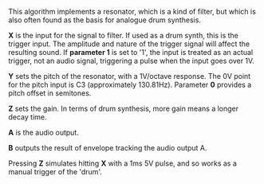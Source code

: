 
This algorithm implements a resonator, which is a kind of filter, but which is also often found as the basis for analogue drum synthesis.

 **X** is the input for the signal to filter. If used as a drum synth, this is the trigger input. The amplitude and nature of
the trigger signal will affect the resulting sound. If **parameter 1** is set to '1', the input is treated as an actual
trigger, not an audio signal, triggering a pulse when the input goes over 1V.

 **Y** sets the pitch of the resonator, with a 1V/octave response. The 0V point for the pitch input is C3 (approximately
130.81Hz). Parameter **0** provides a pitch offset in semitones.

**Z** sets the gain. In terms of drum synthesis, more gain means a longer decay time.

 **A** is the audio output.

 **B** outputs the result of envelope tracking the audio output A.

Pressing **Z** simulates hitting **X** with a 1ms 5V pulse, and so works as a manual trigger of the 'drum'.

